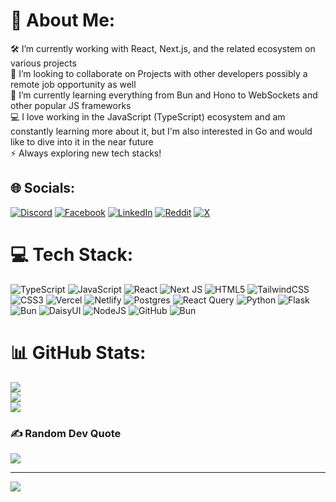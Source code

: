 # 💫 About Me:
🛠️ I’m currently working with React, Next.js, and the related ecosystem on various projects<br>🤝 I’m looking to collaborate on Projects with other developers possibly a remote job opportunity as well<br>🌱 I’m currently learning everything from Bun and Hono to WebSockets and other popular JS frameworks<br>💻 I love working in the JavaScript (TypeScript) ecosystem and am constantly learning more about it, but I'm also interested in Go and would like to dive into it in the near future<br>⚡ Always exploring new tech stacks!


## 🌐 Socials:
[![Discord](https://img.shields.io/badge/Discord-%237289DA.svg?logo=discord&logoColor=white)](https://discord.gg/towhid_karim) [![Facebook](https://img.shields.io/badge/Facebook-%231877F2.svg?logo=Facebook&logoColor=white)](https://facebook.com/towhid.karim.1) [![LinkedIn](https://img.shields.io/badge/LinkedIn-%230077B5.svg?logo=linkedin&logoColor=white)](https://linkedin.com/in/towhid-karim-8b7a75307) [![Reddit](https://img.shields.io/badge/Reddit-%23FF4500.svg?logo=Reddit&logoColor=white)](https://reddit.com/user/Spiritual-Study-8098) [![X](https://img.shields.io/badge/X-black.svg?logo=X&logoColor=white)](https://x.com/Towhidkarim) 

# 💻 Tech Stack:
 ![TypeScript](https://img.shields.io/badge/typescript-%23007ACC.svg?style=for-the-badge&logo=typescript&logoColor=white) ![JavaScript](https://img.shields.io/badge/javascript-%23323330.svg?style=for-the-badge&logo=javascript&logoColor=%23F7DF1E) ![React](https://img.shields.io/badge/react-%231572B6.svg?style=for-the-badge&logo=react&logoColor=white) ![Next JS](https://img.shields.io/badge/Next-black?style=for-the-badge&logo=next.js&logoColor=white) ![HTML5](https://img.shields.io/badge/html5-%23E34F26.svg?style=for-the-badge&logo=html5&logoColor=white) ![TailwindCSS](https://img.shields.io/badge/tailwindcss-%231572B6.svg?style=for-the-badge&logo=tailwindcss&logoColor=white) ![CSS3](https://img.shields.io/badge/css3-%231572B6.svg?style=for-the-badge&logo=css3&logoColor=white) ![Vercel](https://img.shields.io/badge/vercel-%23000000.svg?style=for-the-badge&logo=vercel&logoColor=white) ![Netlify](https://img.shields.io/badge/netlify-%23000000.svg?style=for-the-badge&logo=netlify&logoColor=#00C7B7) ![Postgres](https://img.shields.io/badge/react-%2320232a.svg?style=for-the-badge&logo=react&logoColor=%2361DAFB) ![React Query](https://img.shields.io/badge/react-%2320232a.svg?style=for-the-badge&logo=react&logoColor=%2361DAFB) ![Python](https://img.shields.io/badge/python-3670A0?style=for-the-badge&logo=python&logoColor=ffdd54) ![Flask](https://img.shields.io/badge/flask-%23000.svg?style=for-the-badge&logo=flask&logoColor=white) ![Bun](https://img.shields.io/badge/Bun-%23000000.svg?style=for-the-badge&logo=bun&logoColor=white) ![DaisyUI](https://img.shields.io/badge/daisyui-5A0EF8?style=for-the-badge&logo=daisyui&logoColor=white)  ![NodeJS](https://img.shields.io/badge/node.js-6DA55F?style=for-the-badge&logo=node.js&logoColor=white) ![GitHub](https://img.shields.io/badge/github-%23121011.svg?style=for-the-badge&logo=github&logoColor=white) ![Bun](https://img.shields.io/badge/Bun-%23000000.svg?style=for-the-badge&logo=bun&logoColor=white)
# 📊 GitHub Stats:
![](https://github-readme-stats.vercel.app/api?username=Towhidkarim&theme=transparent&hide_border=true&include_all_commits=true&count_private=true)<br/>
![](https://github-readme-streak-stats.herokuapp.com/?user=Towhidkarim&theme=transparent&hide_border=true)<br/>
![](https://github-readme-stats.vercel.app/api/top-langs/?username=Towhidkarim&theme=transparent&hide_border=true&include_all_commits=true&count_private=true&layout=compact)

### ✍️ Random Dev Quote
![](https://quotes-github-readme.vercel.app/api?type=horizontal&theme=radical)

---
[![](https://visitcount.itsvg.in/api?id=Towhidkarim&icon=6&color=1)](https://visitcount.itsvg.in)

<!-- Proudly created with GPRM ( https://gprm.itsvg.in ) -->
